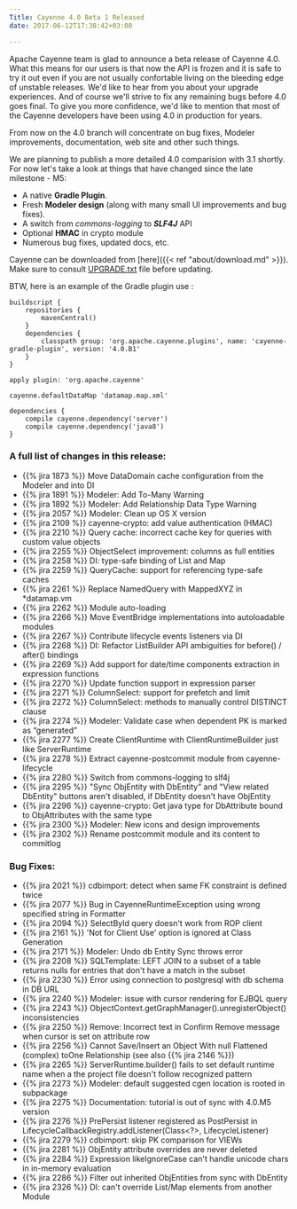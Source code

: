 ```yaml
---
Title: Cayenne 4.0 Beta 1 Released
date: 2017-06-12T17:38:42+03:00

--- 
```


Apache Cayenne team is glad to announce a beta release of Cayenne 4.0. What this means for our users is
that now the API is frozen and it is safe to try it out even if you are not usually confortable living 
on the bleeding edge of unstable releases. We'd like to hear from you about your upgrade experiences. 
And of course we'll strive to fix any remaining bugs before 4.0 goes final. To give you more confidence, 
we'd like to mention that most of the Cayenne developers have been using 4.0 in production for years. 

From now on the 4.0 branch will concentrate on bug fixes, Modeler improvements, documentation, web site
and other such things.

We are planning to publish a more detailed 4.0 comparision with 3.1 shortly. For now let's take a look at
things that have changed since the late milestone - M5:

* A native **Gradle Plugin**.
* Fresh **Modeler design** (along with many small UI improvements and bug fixes).
* A switch from _commons-logging_ to **_SLF4J_** API
* Optional **HMAC** in crypto module
* Numerous bug fixes, updated docs, etc. 

Cayenne can be downloaded from [here]({{< ref "about/download.md" >}}). Make sure to consult [UPGRADE.txt](https://github.com/apache/cayenne/blob/4.0.B1/docs/doc/src/main/resources/UPGRADE.txt) file before updating.

BTW, here is an example of the Gradle plugin use :

    buildscript {
        repositories {
            mavenCentral()
        }
        dependencies {
            classpath group: 'org.apache.cayenne.plugins', name: 'cayenne-gradle-plugin', version: '4.0.B1'
        }
    }
    
    apply plugin: 'org.apache.cayenne'

    cayenne.defaultDataMap 'datamap.map.xml'
    
    dependencies {
        compile cayenne.dependency('server')
        compile cayenne.dependency('java8')
    }
    
    
### A full list of changes in this release:

* {{% jira 1873 %}} Move DataDomain cache configuration from the Modeler and into DI
* {{% jira 1891 %}} Modeler: Add To-Many Warning
* {{% jira 1892 %}} Modeler: Add Relationship Data Type Warning
* {{% jira 2057 %}} Modeler: Clean up OS X version
* {{% jira 2109 %}} cayenne-crypto: add value authentication (HMAC) 
* {{% jira 2210 %}} Query cache: incorrect cache key for queries with custom value objects
* {{% jira 2255 %}} ObjectSelect improvement: columns as full entities
* {{% jira 2258 %}} DI: type-safe binding of List and Map
* {{% jira 2259 %}} QueryCache: support for referencing type-safe caches
* {{% jira 2261 %}} Replace NamedQuery with MappedXYZ in *datamap.vm
* {{% jira 2262 %}} Module auto-loading
* {{% jira 2266 %}} Move EventBridge implementations into autoloadable modules
* {{% jira 2267 %}} Contribute lifecycle events listeners via DI
* {{% jira 2268 %}} DI: Refactor ListBuilder API ambiguities for before() / after() bindings
* {{% jira 2269 %}} Add support for date/time components extraction in expression functions
* {{% jira 2270 %}} Update function support in expression parser
* {{% jira 2271 %}} ColumnSelect: support for prefetch and limit
* {{% jira 2272 %}} ColumnSelect: methods to manually control DISTINCT clause
* {{% jira 2274 %}} Modeler: Validate case when dependent PK is marked as “generated”
* {{% jira 2277 %}} Create ClientRuntime with ClientRuntimeBuilder just like ServerRuntime
* {{% jira 2278 %}} Extract cayenne-postcommit module from cayenne-lifecycle
* {{% jira 2280 %}} Switch from commons-logging to slf4j
* {{% jira 2295 %}} "Sync ObjEntity with DbEntity" and "View related DbEntity" buttons aren't disabled, if DbEntity doesn't have ObjEntity
* {{% jira 2296 %}} cayenne-crypto: Get java type for DbAttribute bound to ObjAttributes with the same type
* {{% jira 2300 %}} Modeler: New icons and design improvements
* {{% jira 2302 %}} Rename postcommit module and its content to commitlog

### Bug Fixes:

* {{% jira 2021 %}} cdbimport: detect when same FK constraint is defined twice
* {{% jira 2077 %}} Bug in CayenneRuntimeException using wrong specified string in Formatter
* {{% jira 2094 %}} SelectById query doesn't work from ROP client
* {{% jira 2161 %}} 'Not for Client Use' option is ignored at Class Generation
* {{% jira 2171 %}} Modeler: Undo db Entity Sync throws error
* {{% jira 2208 %}} SQLTemplate: LEFT JOIN to a subset of a table returns nulls for entries that don't have a match in the subset
* {{% jira 2230 %}} Error using connection to postgresql with db schema in DB URL
* {{% jira 2240 %}} Modeler: issue with cursor rendering for EJBQL query
* {{% jira 2243 %}} ObjectContext.getGraphManager().unregisterObject() inconsistencies
* {{% jira 2250 %}} Remove: Incorrect text in Confirm Remove message when cursor is set on attribute row
* {{% jira 2256 %}} Cannot Save/Insert an Object With null Flattened (complex) toOne Relationship (see also {{% jira 2146 %}})
* {{% jira 2265 %}} ServerRuntime.builder() fails to set default runtime name when a the project file doesn't follow recognized pattern
* {{% jira 2273 %}} Modeler: default suggested cgen location is rooted in subpackage
* {{% jira 2275 %}} Documentation: tutorial is out of sync with 4.0.M5 version
* {{% jira 2276 %}} PrePersist listener registered as PostPersist in LifecycleCallbackRegistry.addListener(Class<?>, LifecycleListener)
* {{% jira 2279 %}} cdbimport: skip PK comparison for VIEWs
* {{% jira 2281 %}} ObjEntity attribute overrides are never deleted
* {{% jira 2284 %}} Expression likeIgnoreCase can't handle unicode chars in in-memory evaluation
* {{% jira 2286 %}} Filter out inherited ObjEntities from sync with DbEntity
* {{% jira 2326 %}} DI: can't override List/Map elements from another Module
